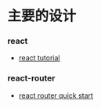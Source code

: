 
# 主要的设计

### react 

* [react tutorial](https://reactjs.org/tutorial/tutorial.html)


### react-router

* [react router quick start](https://reactrouter.com/web/guides/quick-start)